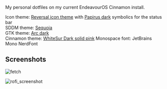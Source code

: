 My personal dotfiles on my current EndeavourOS Cinnamon install.

Icon theme: [Reversal icon theme](https://www.opendesktop.org/s/Gnome/p/1340791/) with [Papirus dark](https://www.opendesktop.org/p/1166289) symbolics for the status bar <br>
SDDM theme: [Sequoia](https://github.com/minMelody/sddm-sequoia) <br>
GTK theme: [Arc dark](https://github.com/jnsh/arc-theme) <br>
Cinnamon theme: [WhiteSur Dark solid pink](https://github.com/vinceliuice/WhiteSur-gtk-theme)
Monospace font: JetBrains Mono NerdFont

## Screenshots
![fetch](https://github.com/user-attachments/assets/6162bcbc-25bd-475d-a83c-68f03c70f2ce "fastfetch")

![rofi_screenshot](https://github.com/user-attachments/assets/e575aca8-4b5e-4b47-8c8f-35cce8731d9b "rofi")
